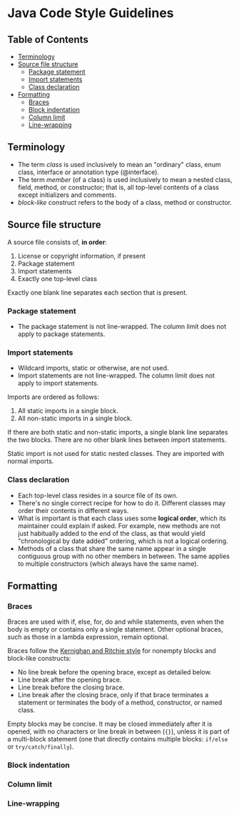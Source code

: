 # Java Code Style Guidelines



## Table of Contents

- [Terminology](#terminology)
- [Source file structure](#source-file-structure)
  - [Package statement](#package-statement)
  - [Import statements](#import-statements)
  - [Class declaration](#class-declaration)
- [Formatting](#formatting)
  - [Braces](#braces)
  - [Block indentation](#block-indentation)
  - [Column limit](#column-limit)
  - [Line-wrapping](#line-wrapping)



## <a name="terminology"></a> Terminology

- The term _class_ is used inclusively to mean an "ordinary" class, enum class, interface or annotation type (@interface).
- The term _member_ (of a class) is used inclusively to mean a nested class, field, method, or constructor; that is, all top-level contents of a class except initializers and comments.
- _block-like_ construct refers to the body of a class, method or constructor.



## <a name="source-file-structure"></a> Source file structure

A source file consists of, **in order**:
1. License or copyright information, if present
2. Package statement
3. Import statements
4. Exactly one top-level class

Exactly one blank line separates each section that is present.



### <a name="package-statement"></a> Package statement

- The package statement is not line-wrapped. The column limit does not apply to package statements.



### <a name="import-statements"></a> Import statements

- Wildcard imports, static or otherwise, are not used.
- Import statements are not line-wrapped. The column limit does not apply to import statements.

Imports are ordered as follows:
1. All static imports in a single block.
2. All non-static imports in a single block.

If there are both static and non-static imports, a single blank line separates the two blocks. There are no other blank lines between import statements.

Static import is not used for static nested classes. They are imported with normal imports.



### <a name="class-declaration"></a> Class declaration

- Each top-level class resides in a source file of its own.
- There's no single correct recipe for how to do it. Different classes may order their contents in different ways.
- What is important is that each class uses some **logical order**, which its maintainer could explain if asked. For example, new methods are not just habitually added to the end of the class, as that would yield "chronological by date added" ordering, which is not a logical ordering.
- Methods of a class that share the same name appear in a single contiguous group with no other members in between. The same applies to multiple constructors (which always have the same name).



## <a name="formatting"></a> Formatting



### <a name="braces"></a> Braces

Braces are used with if, else, for, do and while statements, even when the body is empty or contains only a single statement.
Other optional braces, such as those in a lambda expression, remain optional.

Braces follow the [Kernighan and Ritchie style](https://en.wikipedia.org/wiki/Indentation_style#K&R) for nonempty blocks and block-like constructs:
- No line break before the opening brace, except as detailed below.
- Line break after the opening brace.
- Line break before the closing brace.
- Line break after the closing brace, only if that brace terminates a statement or terminates the body of a method, constructor, or named class.

Empty blocks may be concise. It may be closed immediately after it is opened, with no characters or line break in between (`{}`), unless it is part of a multi-block statement (one that directly contains multiple blocks: `if/else` or `try/catch/finally`).



### <a name="block-indentation"></a> Block indentation



### <a name="column-limit"></a> Column limit
### <a name="line-wrapping"></a> Line-wrapping





